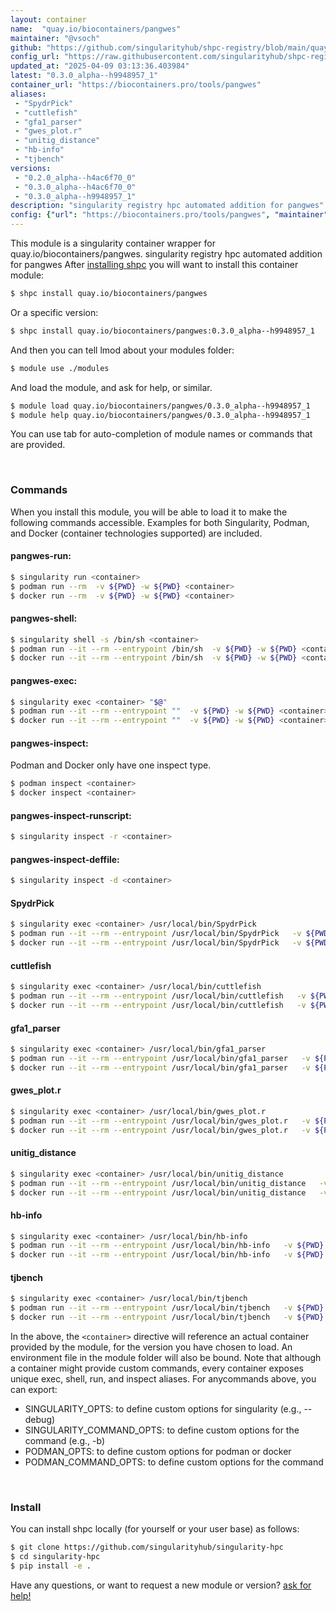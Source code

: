 ```yaml
---
layout: container
name:  "quay.io/biocontainers/pangwes"
maintainer: "@vsoch"
github: "https://github.com/singularityhub/shpc-registry/blob/main/quay.io/biocontainers/pangwes/container.yaml"
config_url: "https://raw.githubusercontent.com/singularityhub/shpc-registry/main/quay.io/biocontainers/pangwes/container.yaml"
updated_at: "2025-04-09 03:13:36.403984"
latest: "0.3.0_alpha--h9948957_1"
container_url: "https://biocontainers.pro/tools/pangwes"
aliases:
 - "SpydrPick"
 - "cuttlefish"
 - "gfa1_parser"
 - "gwes_plot.r"
 - "unitig_distance"
 - "hb-info"
 - "tjbench"
versions:
 - "0.2.0_alpha--h4ac6f70_0"
 - "0.3.0_alpha--h4ac6f70_0"
 - "0.3.0_alpha--h9948957_1"
description: "singularity registry hpc automated addition for pangwes"
config: {"url": "https://biocontainers.pro/tools/pangwes", "maintainer": "@vsoch", "description": "singularity registry hpc automated addition for pangwes", "latest": {"0.3.0_alpha--h9948957_1": "sha256:587a399c2dc63a4cb287850953adb7ee0db3f28f7bb85c3e84216e4d227de864"}, "tags": {"0.2.0_alpha--h4ac6f70_0": "sha256:b2d7d39eeee3e12ba9e52606c40cb76e884a44f0dc8a89051a8e00fbe3c85908", "0.3.0_alpha--h4ac6f70_0": "sha256:e98ba7713bbc4c42ab14d5b5f8af7b103d74b5808375b24173f4b91de07786f3", "0.3.0_alpha--h9948957_1": "sha256:587a399c2dc63a4cb287850953adb7ee0db3f28f7bb85c3e84216e4d227de864"}, "docker": "quay.io/biocontainers/pangwes", "aliases": {"SpydrPick": "/usr/local/bin/SpydrPick", "cuttlefish": "/usr/local/bin/cuttlefish", "gfa1_parser": "/usr/local/bin/gfa1_parser", "gwes_plot.r": "/usr/local/bin/gwes_plot.r", "unitig_distance": "/usr/local/bin/unitig_distance", "hb-info": "/usr/local/bin/hb-info", "tjbench": "/usr/local/bin/tjbench"}}
---
```


This module is a singularity container wrapper for quay.io/biocontainers/pangwes.
singularity registry hpc automated addition for pangwes
After [installing shpc](#install) you will want to install this container module:


```bash
$ shpc install quay.io/biocontainers/pangwes
```

Or a specific version:

```bash
$ shpc install quay.io/biocontainers/pangwes:0.3.0_alpha--h9948957_1
```

And then you can tell lmod about your modules folder:

```bash
$ module use ./modules
```

And load the module, and ask for help, or similar.

```bash
$ module load quay.io/biocontainers/pangwes/0.3.0_alpha--h9948957_1
$ module help quay.io/biocontainers/pangwes/0.3.0_alpha--h9948957_1
```

You can use tab for auto-completion of module names or commands that are provided.

<br>

### Commands

When you install this module, you will be able to load it to make the following commands accessible.
Examples for both Singularity, Podman, and Docker (container technologies supported) are included.

#### pangwes-run:

```bash
$ singularity run <container>
$ podman run --rm  -v ${PWD} -w ${PWD} <container>
$ docker run --rm  -v ${PWD} -w ${PWD} <container>
```

#### pangwes-shell:

```bash
$ singularity shell -s /bin/sh <container>
$ podman run --it --rm --entrypoint /bin/sh  -v ${PWD} -w ${PWD} <container>
$ docker run --it --rm --entrypoint /bin/sh  -v ${PWD} -w ${PWD} <container>
```

#### pangwes-exec:

```bash
$ singularity exec <container> "$@"
$ podman run --it --rm --entrypoint ""  -v ${PWD} -w ${PWD} <container> "$@"
$ docker run --it --rm --entrypoint ""  -v ${PWD} -w ${PWD} <container> "$@"
```

#### pangwes-inspect:

Podman and Docker only have one inspect type.

```bash
$ podman inspect <container>
$ docker inspect <container>
```

#### pangwes-inspect-runscript:

```bash
$ singularity inspect -r <container>
```

#### pangwes-inspect-deffile:

```bash
$ singularity inspect -d <container>
```


#### SpydrPick

```bash
$ singularity exec <container> /usr/local/bin/SpydrPick
$ podman run --it --rm --entrypoint /usr/local/bin/SpydrPick   -v ${PWD} -w ${PWD} <container> -c " $@"
$ docker run --it --rm --entrypoint /usr/local/bin/SpydrPick   -v ${PWD} -w ${PWD} <container> -c " $@"
```


#### cuttlefish

```bash
$ singularity exec <container> /usr/local/bin/cuttlefish
$ podman run --it --rm --entrypoint /usr/local/bin/cuttlefish   -v ${PWD} -w ${PWD} <container> -c " $@"
$ docker run --it --rm --entrypoint /usr/local/bin/cuttlefish   -v ${PWD} -w ${PWD} <container> -c " $@"
```


#### gfa1_parser

```bash
$ singularity exec <container> /usr/local/bin/gfa1_parser
$ podman run --it --rm --entrypoint /usr/local/bin/gfa1_parser   -v ${PWD} -w ${PWD} <container> -c " $@"
$ docker run --it --rm --entrypoint /usr/local/bin/gfa1_parser   -v ${PWD} -w ${PWD} <container> -c " $@"
```


#### gwes_plot.r

```bash
$ singularity exec <container> /usr/local/bin/gwes_plot.r
$ podman run --it --rm --entrypoint /usr/local/bin/gwes_plot.r   -v ${PWD} -w ${PWD} <container> -c " $@"
$ docker run --it --rm --entrypoint /usr/local/bin/gwes_plot.r   -v ${PWD} -w ${PWD} <container> -c " $@"
```


#### unitig_distance

```bash
$ singularity exec <container> /usr/local/bin/unitig_distance
$ podman run --it --rm --entrypoint /usr/local/bin/unitig_distance   -v ${PWD} -w ${PWD} <container> -c " $@"
$ docker run --it --rm --entrypoint /usr/local/bin/unitig_distance   -v ${PWD} -w ${PWD} <container> -c " $@"
```


#### hb-info

```bash
$ singularity exec <container> /usr/local/bin/hb-info
$ podman run --it --rm --entrypoint /usr/local/bin/hb-info   -v ${PWD} -w ${PWD} <container> -c " $@"
$ docker run --it --rm --entrypoint /usr/local/bin/hb-info   -v ${PWD} -w ${PWD} <container> -c " $@"
```


#### tjbench

```bash
$ singularity exec <container> /usr/local/bin/tjbench
$ podman run --it --rm --entrypoint /usr/local/bin/tjbench   -v ${PWD} -w ${PWD} <container> -c " $@"
$ docker run --it --rm --entrypoint /usr/local/bin/tjbench   -v ${PWD} -w ${PWD} <container> -c " $@"
```



In the above, the `<container>` directive will reference an actual container provided
by the module, for the version you have chosen to load. An environment file in the
module folder will also be bound. Note that although a container
might provide custom commands, every container exposes unique exec, shell, run, and
inspect aliases. For anycommands above, you can export:

 - SINGULARITY_OPTS: to define custom options for singularity (e.g., --debug)
 - SINGULARITY_COMMAND_OPTS: to define custom options for the command (e.g., -b)
 - PODMAN_OPTS: to define custom options for podman or docker
 - PODMAN_COMMAND_OPTS: to define custom options for the command

<br>

### Install

You can install shpc locally (for yourself or your user base) as follows:

```bash
$ git clone https://github.com/singularityhub/singularity-hpc
$ cd singularity-hpc
$ pip install -e .
```

Have any questions, or want to request a new module or version? [ask for help!](https://github.com/singularityhub/singularity-hpc/issues)